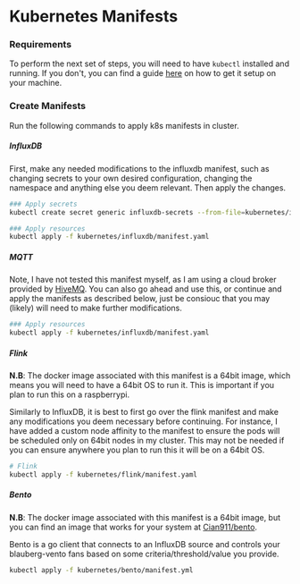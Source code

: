 # Kubernetes Manifests

### Requirements

To perform the next set of steps, you will need to have `kubectl` installed and running. If you don't, you can find a guide [here](https://kubernetes.io/docs/tasks/tools/install-kubectl-linux/) on how to get it setup on your machine.

### Create Manifests

Run the following commands to apply k8s manifests in cluster.

##### InfluxDB

First, make any needed modifications to the influxdb manifest, such as changing secrets to your own desired configuration, changing the namespace and anything else you deem relevant. Then apply the changes.

```bash
### Apply secrets
kubectl create secret generic influxdb-secrets --from-file=kubernetes/influxdb/manifest.yaml

### Apply resources
kubectl apply -f kubernetes/influxdb/manifest.yaml
```

##### MQTT

Note, I have not tested this manifest myself, as I am using a cloud broker provided by [HiveMQ](https://console.hivemq.cloud/). You can also go ahead and use this, or continue and apply the manifests as described below, just be consiouc that you may (likely) will need to make further modifications.

```bash
### Apply resources
kubectl apply -f kubernetes/influxdb/manifest.yaml
```

##### Flink

**N.B**: The docker image associated with this manifest is a 64bit image, which means you will need to have a 64bit OS to run it. This is important if you plan to run this on a raspberrypi.

Similarly to InfluxDB, it is best to first go over the flink manifest and make any modifications you deem necessary before continuing. For instance, I have added a custom node affinity to the manifest to ensure the pods will be scheduled only on 64bit nodes in my cluster. This may not be needed if you can ensure anywhere you plan to run this it will be on a 64bit OS.

```bash
# Flink
kubectl apply -f kubernetes/flink/manifest.yaml
```

##### Bento

**N.B**: The docker image associated with this manifest is a 64bit image, but you can find an image that works for your system at [Cian911/bento](https://github.com/Cian911/bento/releases).

Bento is a go client that connects to an InfluxDB source and controls your blauberg-vento fans based on some criteria/threshold/value you provide.

```bash
kubectl apply -f kubernetes/bento/manifest.yml
```
